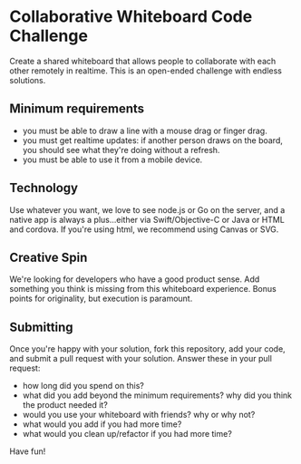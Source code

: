 # Collaborative Whiteboard Code Challenge

Create a shared whiteboard that allows people to collaborate with each other remotely in realtime. This is an open-ended challenge with endless solutions.

## Minimum requirements

* you must be able to draw a line with a mouse drag or finger drag.
* you must get realtime updates: if another person draws on the board, you should see what they're doing without a refresh.
* you must be able to use it from a mobile device.

## Technology

Use whatever you want, we love to see node.js or Go on the server, and a native app is always a plus...either via Swift/Objective-C or Java or HTML and cordova. If you're using html, we recommend using Canvas or SVG.

## Creative Spin

We're looking for developers who have a good product sense. Add something you think is missing from this whiteboard experience. Bonus points for originality, but execution is paramount.

## Submitting

Once you're happy with your solution, fork this repository, add your code, and submit a pull request with your solution. Answer these in your pull request:

* how long did you spend on this?
* what did you add beyond the minimum requirements? why did you think the product needed it?
* would you use your whiteboard with friends? why or why not?
* what would you add if you had more time?
* what would you clean up/refactor if you had more time?

Have fun!

